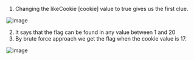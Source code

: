 1.	Changing the likeCookie [cookie] value to true gives us the first clue.

![image](https://user-images.githubusercontent.com/85097320/180746975-a59e3e4e-05ba-49aa-bbbf-35f1358dbdaa.png)

2.	It says that the flag can be found in any value between 1 and 20
3.	By brute force approach we get the flag when the cookie value is 17.

![image](https://user-images.githubusercontent.com/85097320/180747370-716b5cd5-4231-405a-9ac6-13adb005ad29.png)

